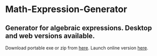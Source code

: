 # Math-Expression-Generator

Generator for algebraic expressions. Desktop and web versions available.
------------
Download portable exe or zip from [here](https://github.com/msotiroff/Math-Expression-Generator/tree/master/exe "here").
Launch online version [here](https://xo3s6jt33j.execute-api.eu-central-1.amazonaws.com/stage/home/Index"here").
